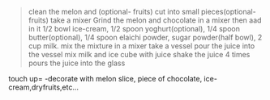 >clean the melon and (optional- fruits)
>cut into small pieces(optional- fruits)
>take a mixer
>Grind the melon and chocolate in a mixer
>then aad in it 1/2 bowl ice-cream, 1/2 spoon yoghurt(optional),
 1/4 spoon butter(optional), 1/4 spoon elaichi powder, 
 sugar powder(half bowl), 2 cup milk.
>mix the mixture in a mixer
>take a vessel
>pour the juice into the vessel
>mix milk and ice cube with juice
>shake the juice 4 times
>pours the juice into the glass

touch up=
-decorate with melon slice, piece of chocolate, ice-cream,dryfruits,etc...

